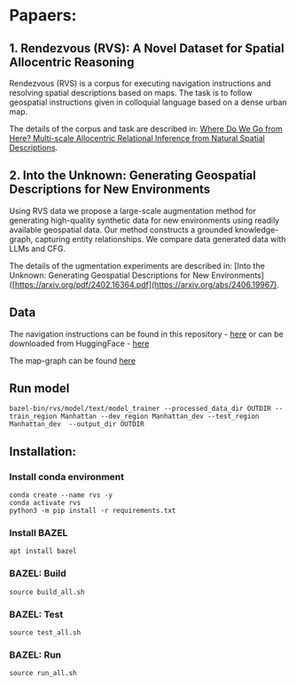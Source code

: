 # Papaers:
## 1. Rendezvous (RVS): A Novel Dataset for Spatial Allocentric Reasoning 

Rendezvous (RVS) is a corpus for executing navigation instructions and resolving spatial descriptions based on maps. The task is to follow
geospatial instructions given in colloquial language based on a dense urban map. 

The details of the corpus and task are described in: [Where Do We Go from Here? Multi-scale Allocentric Relational Inference from Natural Spatial Descriptions](https://aclanthology.org/2024.eacl-long.62/).

## 2. Into the Unknown: Generating Geospatial Descriptions for New Environments
Using RVS data we propose a large-scale augmentation method for generating high-quality synthetic data for new environments using readily available geospatial data. Our method constructs a grounded knowledge-graph, capturing entity relationships. We compare data generated data with LLMs and CFG.

The details of the ugmentation experiments are described in: [Into the Unknown: Generating Geospatial Descriptions for New Environments]([https://arxiv.org/pdf/2402.16364.pdf](https://arxiv.org/abs/2406.19967).

## Data

The navigation instructions can be found in this repository -  [here](https://github.com/OnlpLab/RVS/tree/main/dataset) or can be downloaded from HuggingFace - [here](https://huggingface.co/datasets/tzufi/RVS/)

The map-graph can be found [here](https://drive.google.com/drive/folders/1bvxNeIlN1SKeup6aJgIUzWrQ8v-cL9Yq?usp=sharing)



## Run model
```
bazel-bin/rvs/model/text/model_trainer --processed_data_dir OUTDIR --train_region Manhattan --dev_region Manhattan_dev --test_region Manhattan_dev  --output_dir OUTDIR
```

## Installation:
### Install conda environment
```
conda create --name rvs -y
conda activate rvs
python3 -m pip install -r requirements.txt

```

### Install BAZEL
```
apt install bazel
```

### BAZEL: Build
```
source build_all.sh
```

### BAZEL: Test
```
source test_all.sh
```

### BAZEL: Run
```
source run_all.sh
```




